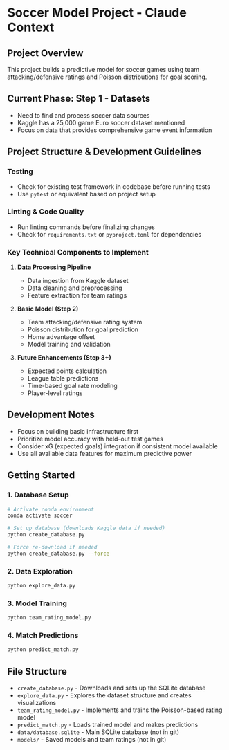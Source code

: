 # Soccer Model Project - Claude Context

## Project Overview
This project builds a predictive model for soccer games using team attacking/defensive ratings and Poisson distributions for goal scoring.

## Current Phase: Step 1 - Datasets
- Need to find and process soccer data sources
- Kaggle has a 25,000 game Euro soccer dataset mentioned
- Focus on data that provides comprehensive game event information

## Project Structure & Development Guidelines

### Testing
- Check for existing test framework in codebase before running tests
- Use `pytest` or equivalent based on project setup

### Linting & Code Quality
- Run linting commands before finalizing changes
- Check for `requirements.txt` or `pyproject.toml` for dependencies

### Key Technical Components to Implement
1. **Data Processing Pipeline**
   - Data ingestion from Kaggle dataset
   - Data cleaning and preprocessing
   - Feature extraction for team ratings

2. **Basic Model (Step 2)**
   - Team attacking/defensive rating system
   - Poisson distribution for goal prediction
   - Home advantage offset
   - Model training and validation

3. **Future Enhancements (Step 3+)**
   - Expected points calculation
   - League table predictions
   - Time-based goal rate modeling
   - Player-level ratings

## Development Notes
- Focus on building basic infrastructure first
- Prioritize model accuracy with held-out test games
- Consider xG (expected goals) integration if consistent model available
- Use all available data features for maximum predictive power

## Getting Started

### 1. Database Setup
```bash
# Activate conda environment
conda activate soccer

# Set up database (downloads Kaggle data if needed)
python create_database.py

# Force re-download if needed
python create_database.py --force
```

### 2. Data Exploration
```bash
python explore_data.py
```

### 3. Model Training
```bash
python team_rating_model.py
```

### 4. Match Predictions
```bash
python predict_match.py
```

## File Structure
- `create_database.py` - Downloads and sets up the SQLite database
- `explore_data.py` - Explores the dataset structure and creates visualizations
- `team_rating_model.py` - Implements and trains the Poisson-based rating model
- `predict_match.py` - Loads trained model and makes predictions
- `data/database.sqlite` - Main SQLite database (not in git)
- `models/` - Saved models and team ratings (not in git)
